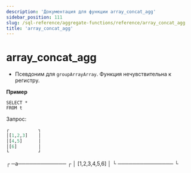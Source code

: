 ```yaml
---
description: 'Документация для функции array_concat_agg'
sidebar_position: 111
slug: /sql-reference/aggregate-functions/reference/array_concat_agg
title: 'array_concat_agg'
---
```



# array_concat_agg
- Псевдоним для `groupArrayArray`. Функция нечувствительна к регистру.

**Пример**

```text
SELECT *
FROM t

```

Запрос:

```sql
┌           ┐
│[1,2,3]    │
│[4,5]      │
│[6]        │
└           ┘

```
┌ ─a───────────── ┌
│ [1,2,3,4,5,6]   │
└ ─────────────── └

